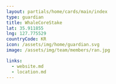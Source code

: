 ```yaml
---
layout: partials/home/cards/main/index
type: guardian
title: WhaleCoreStake
lat: 35.911855
lng: 127.775529
countryCode: KR
icon: /assets/img/home/guardian.svg
image: /assets/img/team/members/ran.jpg

links:
  - website.md
  - location.md
---
```

